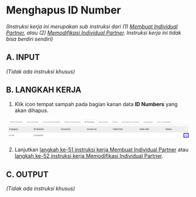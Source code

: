 # Menghapus ID Number

*(Instruksi kerja ini merupakan sub instruksi dari (1) [Membuat Individual Partner](./membuat.md), atau (2) [Memodifikasi Individual Partner](./memodifikasi.md). Instruksi kerja ini tidak bisa berdiri sendiri)*

## A. INPUT

*(Tidak ada instruksi khusus)*

## B. LANGKAH KERJA

1. Klik icon tempat sampah pada bagian kanan data **ID Numbers** yang akan dihapus.

![](../img/individual-partner/icon-hapus-id-number.png)

2. Lanjutkan [langkah ke-51 instruksi kerja Membuat Individual Partner](./membuat.md#l51) atau [langkah ke-52 instruksi kerja Memodifikasi Individual Partner](./memodifikasi.md#l52).

## C. OUTPUT

*(Tidak ada instruksi khusus)*
